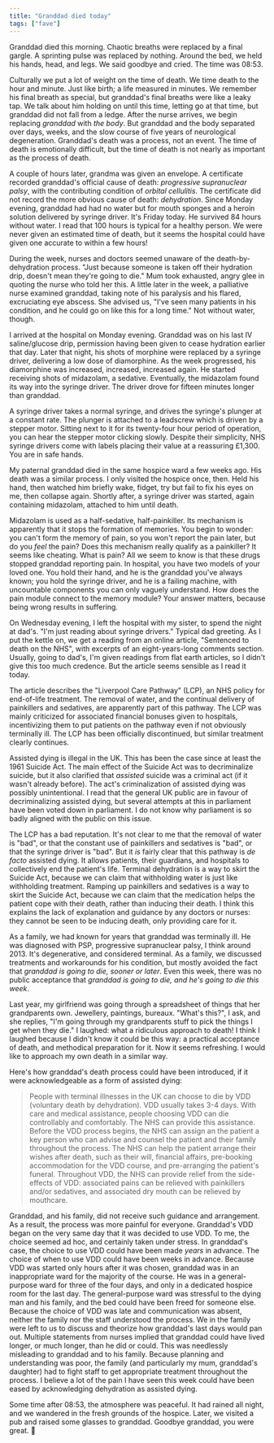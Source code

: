 ```yaml
---
title: "Granddad died today"
tags: ["fave"]
---
```


Granddad died this morning. Chaotic breaths were replaced by a final gargle. A sprinting pulse was replaced by nothing. Around the bed, we held his hands, head, and legs. We said goodbye and cried. The time was 08:53.

Culturally we put a lot of weight on the time of death. We time death to the hour and minute. Just like birth; a life measured in minutes. We remember his final breath as special, but granddad's final breaths were like a leaky tap. We talk about him holding on until this time, letting go at that time, but granddad did not fall from a ledge. After the nurse arrives, we begin replacing _granddad_ with _the body_. But granddad and the body separated over days, weeks, and the slow course of five years of neurological degeneration. Granddad's death was a process, not an event. The time of death is emotionally difficult, but the time of death is not nearly as important as the process of death.

A couple of hours later, grandma was given an envelope. A certificate recorded granddad's official cause of death: _progressive supranuclear palsy_, with the contributing condition of _orbital cellulitis_. The certificate did not record the more obvious cause of death: _dehydration_. Since Monday evening, granddad had had no water but for mouth sponges and a heroin solution delivered by syringe driver. It's Friday today. He survived 84 hours without water. I read that 100 hours is typical for a healthy person. We were never given an estimated time of death, but it seems the hospital could have given one accurate to within a few hours!

During the week, nurses and doctors seemed unaware of the death-by-dehydration process. "Just because someone is taken off their hydration drip, doesn't mean they're going to die." Mum took exhausted, angry glee in quoting the nurse who told her this. A little later in the week, a palliative nurse examined granddad, taking note of his paralysis and his flared, excruciating eye abscess. She advised us, "I've seen many patients in his condition, and he could go on like this for a long time." Not without water, though.

I arrived at the hospital on Monday evening. Granddad was on his last IV saline/glucose drip, permission having been given to cease hydration earlier that day. Later that night, his shots of morphine were replaced by a syringe driver, delivering a low dose of diamorphine. As the week progressed, his diamorphine was increased, increased, increased again. He started receiving shots of midazolam, a sedative. Eventually, the midazolam found its way into the syringe driver. The driver drove for fifteen minutes longer than granddad.

A syringe driver takes a normal syringe, and drives the syringe's plunger at a constant rate. The plunger is attached to a leadscrew which is driven by a stepper motor. Sitting next to it for its twenty-four hour period of operation, you can hear the stepper motor clicking slowly. Despite their simplicity, NHS syringe drivers come with labels placing their value at a reassuring £1,300. You are in safe hands.

My paternal granddad died in the same hospice ward a few weeks ago. His death was a similar process. I only visited the hospice once, then. Held his hand, then watched him briefly wake, fidget, try but fail to fix his eyes on me, then collapse again. Shortly after, a syringe driver was started, again containing midazolam, attached to him until death.

Midazolam is used as a half-sedative, half-painkiller. Its mechanism is apparently that it stops the formation of memories. You begin to wonder: you can't form the memory of pain, so you won't report the pain later, but do you _feel_ the pain? Does this mechanism really qualify as a painkiller? It seems like cheating. What is pain? All we seem to know is that these drugs stopped granddad reporting pain. In hospital, you have two models of your loved one. You hold their hand, and he is the granddad you've always known; you hold the syringe driver, and he is a failing machine, with uncountable components you can only vaguely understand. How does the pain module connect to the memory module? Your answer matters, because being wrong results in suffering.

On Wednesday evening, I left the hospital with my sister, to spend the night at dad's. "I'm just reading about syringe drivers." Typical dad greeting. As I put the kettle on, we get a reading from an online article, "Sentenced to death on the NHS", with excerpts of an eight-years-long comments section. Usually, going to dad's, I'm given readings from flat earth articles, so I didn't give this too much credence. But the article seems sensible as I read it today.

The article describes the "Liverpool Care Pathway" (LCP), an NHS policy for end-of-life treatment. The removal of water, and the continual delivery of painkillers and sedatives, are apparently part of this pathway. The LCP was mainly criticized for associated financial bonuses given to hospitals, incentivizing them to put patients on the pathway even if not obviously terminally ill. The LCP has been officially discontinued, but similar treatment clearly continues.

Assisted dying is illegal in the UK. This has been the case since at least the 1961 Suicide Act. The main effect of the Suicide Act was to decriminalize suicide, but it also clarified that _assisted_ suicide was a criminal act (if it wasn't already before). The act's criminalization of assisted dying was possibly unintentional. I read that the general UK public are in favour of decriminalizing assisted dying, but several attempts at this in parliament have been voted down in parliament. I do not know why parliament is so badly aligned with the public on this issue.

The LCP has a bad reputation. It's not clear to me that the removal of water is "bad", or that the constant use of painkillers and sedatives is "bad", or that the syringe driver is "bad". But it _is_ fairly clear that this pathway is _de facto_ assisted dying. It allows patients, their guardians, and hospitals to collectively end the patient's life. Terminal dehydration is a way to skirt the Suicide Act, because we can claim that withholding water is just like withholding treatment. Ramping up painkillers and sedatives is a way to skirt the Suicide Act, because we can claim that the medication helps the patient cope with their death, rather than inducing their death. I think this explains the lack of explanation and guidance by any doctors or nurses: they cannot be seen to be inducing death, only providing care for it.

As a family, we had known for years that granddad was terminally ill. He was diagnosed with PSP, progressive supranuclear palsy, I think around 2013. It's degenerative, and considered terminal. As a family, we discussed treatments and workarounds for his condition, but mostly avoided the fact that _granddad is going to die, sooner or later_. Even this week, there was no public acceptance that _granddad is going to die, and he's going to die this week_.

Last year, my girlfriend was going through a spreadsheet of things that her grandparents own. Jewellery, paintings, bureaux. "What's this?", I ask, and she replies, "I'm going through my grandparents stuff to pick the things I get when they die." I laughed: what a ridiculous approach to death! I think I laughed because I didn't know it could be this way: a practical acceptance of death, and methodical preparation for it. Now it seems refreshing. I would like to approach my own death in a similar way.

Here's how granddad's death process could have been introduced, if it were acknowledgeable as a form of assisted dying:

> People with terminal illnesses in the UK can choose to die by VDD (voluntary death by dehydration). VDD usually takes 3-4 days. With care and medical assistance, people choosing VDD can die controllably and comfortably. The NHS can provide this assistance. Before the VDD process begins, the NHS can assign an the patient a key person who can advise and counsel the patient and their family throughout the process. The NHS can help the patient arrange their wishes after death, such as their will, financial affairs, pre-booking accommodation for the VDD course, and pre-arranging the patient's funeral. Throughout VDD, the NHS can provide relief from the side-effects of VDD: associated pains can be relieved with painkillers and/or sedatives, and associated dry mouth can be relieved by mouthcare.

Granddad, and his family, did not receive such guidance and arrangement. As a result, the process was more painful for everyone. Granddad's VDD began on the very same day that it was decided to use VDD. To me, the choice seemed ad hoc, and certainly taken under stress. In granddad's case, the choice to use VDD could have been made _years_ in advance. The choice of when to use VDD could have been weeks in advance. Because VDD was started only hours after it was chosen, granddad was in an inappropriate ward for the majority of the course. He was in a general-purpose ward for three of the four days, and only in a dedicated hospice room for the last day. The general-purpose ward was stressful to the dying man and his family, and the bed could have been freed for someone else. Because the choice of VDD was late and communication was absent, neither the family nor the staff understood the process. We in the family were left to us to discuss and theorize how granddad's last days would pan out. Multiple statements from nurses implied that granddad could have lived longer, or much longer, than he did or could. This was needlessly misleading to granddad and to his family. Because planning and understanding was poor, the family (and particularly my mum, granddad's daughter) had to fight staff to get appropriate treatment throughout the process. I believe a lot of the pain I have seen this week could have been eased by acknowledging dehydration as assisted dying.

Some time after 08:53, the atmosphere was peaceful. It had rained all night, and we wandered in the fresh grounds of the hospice. Later, we visited a pub and raised some glasses to granddad. Goodbye granddad, you were great. 🍻
